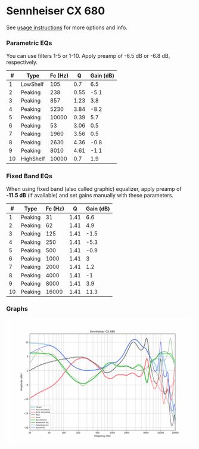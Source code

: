 # Sennheiser CX 680
See [usage instructions](https://github.com/jaakkopasanen/AutoEq#usage) for more options and info.

### Parametric EQs
You can use filters 1-5 or 1-10. Apply preamp of -6.5 dB or -6.8 dB, respectively.

|   # | Type      |   Fc (Hz) |    Q |   Gain (dB) |
|-----|-----------|-----------|------|-------------|
|   1 | LowShelf  |       105 | 0.7  |         6.5 |
|   2 | Peaking   |       238 | 0.55 |        -5.1 |
|   3 | Peaking   |       857 | 1.23 |         3.8 |
|   4 | Peaking   |      5230 | 3.84 |        -8.2 |
|   5 | Peaking   |     10000 | 0.39 |         5.7 |
|   6 | Peaking   |        53 | 3.06 |         0.5 |
|   7 | Peaking   |      1960 | 3.56 |         0.5 |
|   8 | Peaking   |      2630 | 4.36 |        -0.8 |
|   9 | Peaking   |      8010 | 4.61 |        -1.1 |
|  10 | HighShelf |     10000 | 0.7  |         1.9 |

### Fixed Band EQs
When using fixed band (also called graphic) equalizer, apply preamp of **-11.5 dB** (if available) and set gains manually with these parameters.

|   # | Type    |   Fc (Hz) |    Q |   Gain (dB) |
|-----|---------|-----------|------|-------------|
|   1 | Peaking |        31 | 1.41 |         6.6 |
|   2 | Peaking |        62 | 1.41 |         4.9 |
|   3 | Peaking |       125 | 1.41 |        -1.5 |
|   4 | Peaking |       250 | 1.41 |        -5.3 |
|   5 | Peaking |       500 | 1.41 |        -0.9 |
|   6 | Peaking |      1000 | 1.41 |         3   |
|   7 | Peaking |      2000 | 1.41 |         1.2 |
|   8 | Peaking |      4000 | 1.41 |        -1   |
|   9 | Peaking |      8000 | 1.41 |         3.9 |
|  10 | Peaking |     16000 | 1.41 |        11.3 |

### Graphs
![](./Sennheiser%20CX%20680.png)
